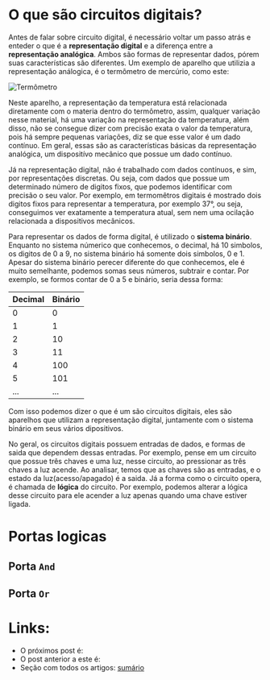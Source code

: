 # O que são circuitos digitais?

Antes de falar sobre circuito digital, é necessário voltar um passo atrás e enteder o que é a **representação digital** e a diferença entre a **representação analógica**. Ambos são formas de representar dados, pórem suas características são diferentes. Um exemplo de aparelho que utilizia a representação análogica, é o termômetro de mercúrio, como este:

![Termômetro](images/Termometro)

Neste aparelho, a representação da temperatura está relacionada diretamente com o materia dentro do termômetro, assim, qualquer variação nesse material, há uma variação na representação da temperatura, além disso, não se consegue dizer com precisão exata o valor da temperatura, pois há sempre pequenas variações, diz se que esse valor é um dado contínuo. Em geral, essas são as características básicas da representação analógica, um dispositívo mecânico que possue um dado contínuo. 

Já na representação digital, não é trabalhado com dados contínuos, e sim, por representações discretas. Ou seja, com dados que possue um determinado número de digitos fixos, que podemos identificar com precisão o seu valor. Por exemplo, em termomêtros digitais é mostrado dois digitos fixos para representar a temperatura, por exemplo 37°, ou seja, conseguimos ver exatamente a temperatura atual, sem nem uma ocilação relacionada a dispositivos mecânicos.

Para representar os dados de forma digital, é utilizado o **sistema binário**. Enquanto no sistema númerico que conhecemos, o decimal, há 10 simbolos, os digitos de 0 a 9, no sistema binário há somente dois simbolos, 0 e 1. Apesar do sistema binário perecer diferente do que conhecemos, ele é muito semelhante, podemos somas seus números, subtrair e contar. Por exemplo, se formos contar de 0 a 5 e binário, seria dessa forma:

Decimal | Binário
--------|--------
0 | 0
1 | 1
2 | 10
3 | 11
4 | 100
5 | 101
... | ...

Com isso podemos dizer o que é um são circuitos digitais, eles são aparelhos que utilizam a representação digital, juntamente com o sistema binário em seus vários dipositivos. 

No geral, os circuitos digitais possuem entradas de dados, e formas de saida que dependem dessas entradas. Por exemplo, pense em um circuito que possue três chaves e uma luz, nesse circuito, ao pressionar as três chaves a luz acende. Ao analisar, temos que as chaves são as entradas, e o estado da luz(acesso/apagado) é a saida. Já a forma como o circuito opera, é chamada de **lógica** do circuito. Por exemplo, podemos alterar a lógica desse circuito para ele acender a luz apenas quando uma chave estiver ligada.

# Portas logicas

## Porta `And`

## Porta `Or`

# Links:

 - O próximos post é: []()
 - O post anterior a este é: []()
 - Seção com todos os artigos: [sumário](/)

